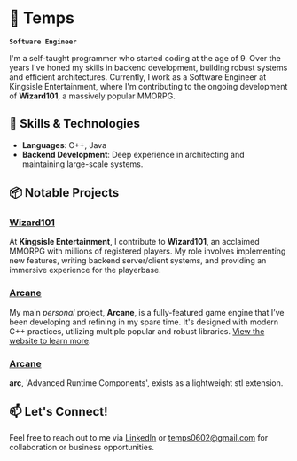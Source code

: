 # 🚀 Temps

**`Software Engineer`**

I'm a self-taught programmer who started coding at the age of 9. Over the years I've honed my skills in backend development, building robust systems and efficient architectures. Currently, I work as a Software Engineer at Kingsisle Entertainment, where I'm contributing to the ongoing development of **Wizard101**, a massively popular MMORPG.

## 🔧 Skills & Technologies
- **Languages**: C++, Java
- **Backend Development**: Deep experience in architecting and maintaining large-scale systems.

## 📦 Notable Projects
### [**Wizard101**](https://www.wizard101.com/game)
At **Kingsisle Entertainment**, I contribute to **Wizard101**, an acclaimed MMORPG with millions of registered players. My role involves implementing new features, writing backend server/client systems, and providing an immersive experience for the playerbase.

### [**Arcane**](https://github.com/T3mps/Arcane)
My main _personal_ project, **Arcane**, is a fully-featured game engine that I’ve been developing and refining in my spare time. It's designed with modern C++ practices, utilizing multiple popular and robust libraries. [View the website to learn more](https://arcane.starworks.space/).

### [**Arcane**](https://github.com/T3mps/arc)
**arc**, 'Advanced Runtime Components', exists as a lightweight stl extension. 

## 📫 Let's Connect!
Feel free to reach out to me via [LinkedIn](www.linkedin.com/in/ethan-temprovich-631a34228) or [temps0602@gmail.com]() for collaboration or business opportunities.
